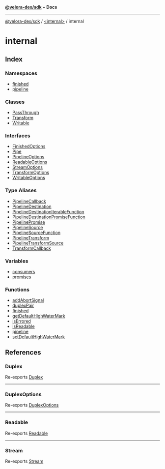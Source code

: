 [**@velora-dex/sdk**](../../../README.md) • **Docs**

***

[@velora-dex/sdk](../../../globals.md) / [\<internal\>](../../README.md) / internal

# internal

## Index

### Namespaces

- [finished](namespaces/finished/README.md)
- [pipeline](namespaces/pipeline/README.md)

### Classes

- [PassThrough](classes/PassThrough.md)
- [Transform](classes/Transform.md)
- [Writable](classes/Writable.md)

### Interfaces

- [FinishedOptions](interfaces/FinishedOptions.md)
- [Pipe](interfaces/Pipe.md)
- [PipelineOptions](interfaces/PipelineOptions.md)
- [ReadableOptions](interfaces/ReadableOptions.md)
- [StreamOptions](interfaces/StreamOptions.md)
- [TransformOptions](interfaces/TransformOptions.md)
- [WritableOptions](interfaces/WritableOptions.md)

### Type Aliases

- [PipelineCallback](type-aliases/PipelineCallback.md)
- [PipelineDestination](type-aliases/PipelineDestination.md)
- [PipelineDestinationIterableFunction](type-aliases/PipelineDestinationIterableFunction.md)
- [PipelineDestinationPromiseFunction](type-aliases/PipelineDestinationPromiseFunction.md)
- [PipelinePromise](type-aliases/PipelinePromise.md)
- [PipelineSource](type-aliases/PipelineSource.md)
- [PipelineSourceFunction](type-aliases/PipelineSourceFunction.md)
- [PipelineTransform](type-aliases/PipelineTransform.md)
- [PipelineTransformSource](type-aliases/PipelineTransformSource.md)
- [TransformCallback](type-aliases/TransformCallback.md)

### Variables

- [consumers](variables/consumers.md)
- [promises](variables/promises.md)

### Functions

- [addAbortSignal](functions/addAbortSignal.md)
- [duplexPair](functions/duplexPair.md)
- [finished](functions/finished.md)
- [getDefaultHighWaterMark](functions/getDefaultHighWaterMark.md)
- [isErrored](functions/isErrored.md)
- [isReadable](functions/isReadable.md)
- [pipeline](functions/pipeline.md)
- [setDefaultHighWaterMark](functions/setDefaultHighWaterMark.md)

## References

### Duplex

Re-exports [Duplex](../../classes/Duplex.md)

***

### DuplexOptions

Re-exports [DuplexOptions](../../interfaces/DuplexOptions.md)

***

### Readable

Re-exports [Readable](../../classes/Readable.md)

***

### Stream

Re-exports [Stream](../../classes/Stream.md)
